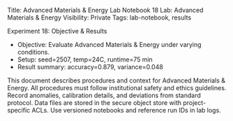 Title: Advanced Materials & Energy Lab Notebook 18
Lab: Advanced Materials & Energy
Visibility: Private
Tags: lab-notebook, results

Experiment 18: Objective & Results
- Objective: Evaluate Advanced Materials & Energy under varying conditions.
- Setup: seed=2507, temp=24C, runtime=75 min
- Result summary: accuracy=0.879, variance=0.048

This document describes procedures and context for Advanced Materials & Energy.
All procedures must follow institutional safety and ethics guidelines.
Record anomalies, calibration details, and deviations from standard protocol.
Data files are stored in the secure object store with project-specific ACLs.
Use versioned notebooks and reference run IDs in lab logs.
